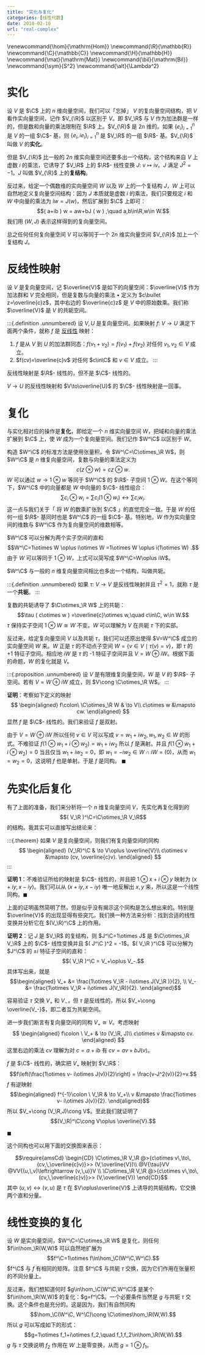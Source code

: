 ```yaml
---
title: "实化与复化"
categories: [线性代数]
date: 2010-02-10
url: "real-complex"
---
```

\renewcommand{\hom}{\mathrm{Hom}}
\newcommand{\R}{\mathbb{R}}
\newcommand{\C}{\mathbb{C}}
\newcommand{\H}{\mathbb{H}}
\newcommand{\mat}{\mathrm{Mat}}
\newcommand{\bil}{\mathrm{Bil}}
\newcommand{\sym}{S^2}
\newcommand{\alt}{\Lambda^2}


# 实化

设 $V$ 是 $\C$ 上的 $n$ 维向量空间，我们可以「忘掉」 $V$ 的复向量空间结构，把 $V$ 看作实向量空间，记作 $V_{\R}$ 以区别于 $V$。即 $V_\R$ 与 $V$ 作为加法群是一样的，但是数和向量的乘法限制在 $\R$ 上。$V_{\R}$ 是 $2n$ 维的。如果 $\{e_i\}_{i=1}^n$ 是 $V$ 的一组 $\C$- 基，则 $\{e_i,ie_i\}_{i=1}^n$ 是 $V_\R$ 的一组 $\R$- 基。$V_{\R}$ 叫做 $V$ 的**实化**。

但是 $V_{\R}$ 比一般的 $2n$ 维实向量空间还要多出一个结构，这个结构来自 $V$ 上虚数 $i$ 的乘法，它诱导了 $V_\R$ 上的 $\R$- 线性变换 $J\colon\ v\mapsto iv$。$J$ 满足 $J^2=-1$。$J$ 叫做 $V_{\R}$ 上的**复结构**。

反过来，给定一个偶数维的实向量空间 $W$ 以及 $W$ 上的一个复结构 $J$，$W$ 上可以自然地定义复向量空间结构：因为 $J$ 本质就是虚数 $i$ 的乘法，我们只要规定 $i$ 和 $W$ 中向量的乘法为 $iw=J ( w )$，然后扩展到 $\C$ 上即可：
$$( a+ib ) w = aw+bJ ( w ) ,\quad a,b\in\R,w\in W.$$
我们用 $( W,J )$ 表示这样得到的复向量空间。

总之任何任何复向量空间 $V$ 可以等同于一个 $2n$ 维实向量空间 $V_{\R}$ 加上一个复结构 $J$。

# 反线性映射

设 $V$ 是复向量空间，记 $\overline{V}$ 是如下的向量空间：$\overline{V}$ 作为加法群和 $V$ 完全相同，但是复数与向量的乘法 $\bullet$ 定义为 $c\bullet z=\overline{c}z$，其中右边的 $\overline{c}z$ 是 $V$ 中的原始数乘。我们称 $\overline{V}$ 是 $V$ 的共轭空间。

:::{.definition .unnumbered}
设 $V,U$ 是复向量空间。如果映射 $f\colon\ V\to U$ 满足下面两个条件，就称 $f$ 是 [反线性](https://en.wikipedia.org/wiki/Antilinear_map) 映射：

1. $f$ 是从 $V$ 到 $U$ 的加法群同态：$f(v_1+v_2)=f(v_1)+f(v_2)$ 对任何 $v_1,v_2\in V$ 成立。
2. $f(cv)=\overline{c}v$ 对任何 $c\in\C$ 和 $v\in V$ 成立。
:::

反线性映射是 $\R$- 线性的，但不是 $\C$- 线性的。

$V\to U$ 的反线性映射和 $V\to\overline{U}$ 的 $\C$- 线性映射是一回事。

# 复化

与实化相对应的操作是**复化**，即给定一个 $n$ 维实向量空间 $W$，把域和向量的乘法扩展到 $\C$ 上，使 $W$ 成为一个复向量空间。我们记作 $W^\C$ 以区别于 $W$。

构造 $W^\C$ 的标准方法是使用张量积，令 $W^\C=\C\otimes_\R W$，则 $W^\C$ 是 $n$ 维复向量空间，复数与向量的乘法定义为
$$c ( z\otimes w ) = cz\otimes w.$$
$W$ 可以通过 $w\to 1\otimes w$ 等同于 $W^\C$ 的 $\R$- 子空间 $1\otimes W$。在这个等同下，$W^\C$ 中的向量都是 $W$ 中向量的 $\C$- 线性组合：
$$\sum c_i\otimes w_i = \sum c_i(1\otimes w_i) \leftrightarrow \sum c_iw_i.$$
这一点与我们关于「 将 $W$ 的数乘扩张到 $\C$ 」的直觉完全一致。于是 $W$ 的任何一组 $\R$- 基同时也是 $W^\C$ 的一组 $\C$- 基。特别地，$W$ 作为实向量空间的维数与 $W^\C$ 作为复向量空间的维数相等。

$W^\C$ 可以分解为两个实子空间的直和
$$W^\C=1\otimes W \oplus i\otimes W =1\otimes W \oplus i(1\otimes W)  .$$
由于 $W$ 可以等同于 $1\otimes W$，上式可以简写成 $W^\C=W\oplus iW$。

$W^\C$ 与一般的 $n$ 维复向量空间相比也多出一个结构，叫做共轭。

:::{.definition .unnumbered}
如果 $\tau\colon\ V\to V$ 是反线性映射并且 $\tau^2=1$，就称 $\tau$ 是一个**共轭**。
:::

复数的共轭诱导了 $\C\otimes_\R W$ 上的共轭：
$$\tau ( c\otimes w ) =\overline{c}\otimes w,\quad c\in\C, w\in W.$$
$\tau$ 保持实子空间 $1\otimes W\cong W$ 不变。$W$ 可以理解为 $V$ 在共轭 $\tau$ 下的实部。

反过来，给定复向量空间 $V$ 以及共轭 $\tau$，我们可以还原出使得 $V=W^\C$ 成立的实向量空间 $W$ 来。$W$ 正是 $\tau$ 的不动点子空间 $W=\{v\in V\mid \tau ( v ) =v\}$，即 $\tau$ 的 +1 特征子空间。相应地 $iW$ 是 $\tau$ 的 -1 特征子空间并且 $V=W\oplus iW$。根据下面的命题，$W$ 的复化就是 $V$。

:::{.proposition .unnumbered}
设 $V$ 是有限维复向量空间，$W$ 是 $V$ 的 $\R$- 子空间。若有 $V=W\oplus iW$ 成立，则 $V\cong \C\otimes_\R W$。
:::

**证明**：考察如下定义的映射
$$
\begin{aligned}
f\colon\  \C\otimes_\R W & \to V\\
c\otimes w &\mapsto cw.
\end{aligned}
$$
显然 $f$ 是 $\C$- 线性的。我们来验证 $f$ 是双射。

由于 $V=W\oplus iW$ 所以任何 $v\in V$ 可以写成 $v=w_1+iw_2,\,w_1,w_2\in W$ 的形式。不难验证
$f ( 1\otimes w_1 + i\otimes w_2 ) = w_1+iw_2$ 所以 $f$ 是满射。并且 $f ( 1\otimes w_1 + i\otimes w_2 ) =0$ 当且仅当 $w_1+iw_2=0$，即 $w_1=-iw_2\in W\cap iW= ( 0 )$，从而 $w_1=w_2=0$，这说明 $f$ 也是单射。于是 $f$ 是同构。
$\blacksquare$

# 先实化后复化

有了上面的准备，我们来分析将一个 $n$ 维复向量空间 $V$，先实化再复化得到的
$$( V_\R )^\C=\C\otimes_\R V_\R$$
的结构。我其实可以直接写出结论来：

:::{.theorem}
如果 $V$ 是复向量空间，则我们有复向量空间的同构
$$
\begin{aligned}
(V_\R)^\C & \to V\oplus \overline{V}\\
c\otimes v &\mapsto (cv, \overline{c}v).
\end{aligned}
$$
:::

**证明 1**：不难验证所给的映射是 $\C$- 线性的，并且把 $1\otimes x + i\otimes y$ 映射为 $(x+iy,x-iy)$。我们可以从 $(x+iy,x-iy)$ 唯一地反解出 $x,y$ 来，所以这是一个线性同构。$\blacksquare$

上面的证明虽然简明了然，但是似乎没有揭示这个同构是怎么想出来的。特别是 $\overline{V}$ 的出现显得有些突兀。我们换一种方法来分析：找到合适的线性变换并分析它在 $(V_\R)^\C$ 上的作用。

**证明 2**：记 $J$ 是 $V_\R$ 的复结构，则 $J^\C=1\otimes J$ 是 $\C\otimes_\R V_\R$ 上的 $\C$- 线性变换并且 $( J^\C )^2 = -1$。$( V_\R )^\C$ 可以分解为 $J^\C$ 的 $\pm i$ 特征子空间的直和：
$$( V_\R )^\C = V_+\oplus V_-.$$
具体写出来，就是
$$\begin{aligned}
V_+ &= \frac{1\otimes V_\R - i\otimes J(V_\R )}{2}, \\
V_- &= \frac{1\otimes V_\R + i\otimes J(V_\R)}{2}.
\end{aligned}$$

容易验证 $\tau$ 交换 $V_+$ 和 $V_-$，但 $\tau$ 是反线性的，所以 $V_+\cong \overline{V_-}$，即二者互为共轭空间。

进一步我们断言有复向量空间的同构 $V_+ \cong V$。考虑映射
$$
\begin{aligned}
f\colon \ V_+  & \to (V_\R, J)\\
c\otimes v &\mapsto cv.
\end{aligned}
$$
这里右边的乘法 $cv$ 理解为对 $c=a+ib$ 有 $cv=av+bJ(v)$。

$f$ 是 $\C$- 线性的，确实把 $V_+$ 映射到 $V_\R$：
$$f\left(\frac{1\otimes v- i\otimes J(v)}{2}\right) = \frac{v-J^2(v)}{2}=v.$$
$f$ 有逆映射
$$\begin{aligned}
f^{-1}\colon \ V_\R  & \to V_+\\
v &\mapsto \frac{1\otimes v- i\otimes J(v)}{2}.
\end{aligned}$$
所以 $V_+\cong (V_\R,J)\cong V$。至此我们就证明了
$$(V_\R)^\C\cong V\oplus \overline{V}.$$

$\blacksquare$

这个同构也可以用下面的交换图来表示：

$$\require{amsCd}
\begin{CD}
\C\otimes_\R V_\R @>{c\otimes v\,\to\, (cv,\,\overline{c}v)}>> (V,\overline{V})\\
@V{\tau}VV  @VV{(u,\,v)\leftrightarrow (v,\,u)}V \\
\C\otimes_\R V_\R @>{c\otimes v\,\to\, (cv,\,\overline{c}v)}>> (V,\overline{V})
\end{CD}$$
其中 $(u,v)\leftrightarrow(v,u)$ 是 $\tau$ 在 $V\oplus\overline{V}$ 上诱导的共轭结构，它交换两个直和分量。


# 线性变换的复化

设 $W$ 是实向量空间，$W^\C=\C\otimes_\R W$ 是复化，则任何 $f\in\hom_\R(W,W)$ 可以自然地扩展为
$$f^\C=1\otimes f\in\hom_\C(W^\C,W^\C).$$
$f^\C$ 与 $f$ 有相同的矩阵。注意 $f^\C$ 与共轭 $\tau$ 交换，因为它们作用在张量积的不同分量上。

反过来，我们想知道何时 $g\in\hom_\C(W^\C,W^\C)$ 是某个 $f\in\hom_\R(W,W)$ 的复化：$g=f^\C$。一个必要条件当然是 $g$ 与共轭 $\tau$ 交换。这个条件也是充分的。这是因为，我们有自然同构
$$\hom_\C(W^\C, W^\C)\cong \C\otimes\hom_\R(W,W).$$
所以 $g$ 可以写成如下的形式：
$$g=1\otimes f_1+i\otimes f_2,\quad f_1,f_2\in\hom_\R(W,W).$$
$g$ 与 $\tau$ 交换说明 $f_2$ 作用在 $W$ 上是零变换，从而 $g=1\otimes f_1$。